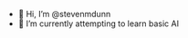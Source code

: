- 👋 Hi, I’m @stevenmdunn
- 🌱 I’m currently attempting to learn basic AI


<!---
stevenmdunn/stevenmdunn is a ✨ special ✨ repository because its `README.md` (this file) appears on your GitHub profile.
You can click the Preview link to take a look at your changes.
--->
